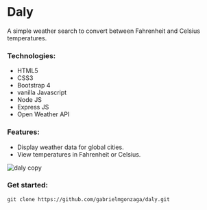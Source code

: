 # Daly

A simple weather search to convert between Fahrenheit and Celsius temperatures.

### Technologies:
- HTML5
- CSS3
- Bootstrap 4
- vanilla Javascript
- Node JS
- Express JS
- Open Weather API

### Features:
- Display weather data for global cities.
- View temperatures in Fahrenheit or Celsius.

![daly copy](http://g.recordit.co/dzzFnAz9bA.gif)

### Get started:
```
git clone https://github.com/gabrielmgonzaga/daly.git
```
